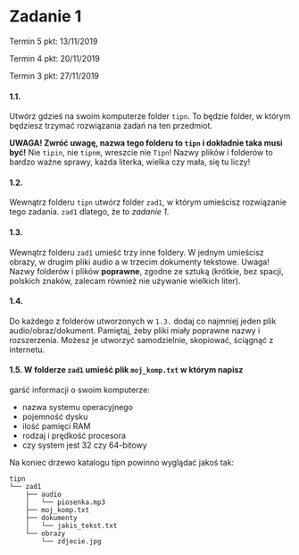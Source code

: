 # Zadanie 1

Termin 5 pkt: 13/11/2019

Termin 4 pkt: 20/11/2019

Termin 3 pkt: 27/11/2019

#### 1.1. 
Utwórz gdzieś na swoim komputerze folder `tipn`. To będzie folder, w którym będziesz trzymać rozwiązania zadań na ten przedmiot.

**UWAGA! Zwróć uwagę, nazwa tego folderu to `tipn` i dokładnie taka musi być!** Nie `tipin`, nie `tipnm`, wreszcie nie `Tipn`! Nazwy plików i folderów to bardzo ważne sprawy, każda literka, wielka czy mała, się tu liczy!

#### 1.2. 
Wewnątrz folderu `tipn` utwórz folder `zad1`, w którym umieścisz rozwiązanie tego zadania. `zad1` dlatego, że to *zadanie 1*. 

#### 1.3. 
Wewnątrz folderu `zad1` umieść trzy inne foldery. W jednym umieścisz obrazy, w drugim pliki audio a w trzecim dokumenty tekstowe. Uwaga! Nazwy folderów i plików **poprawne**, zgodne ze sztuką (krótkie, bez spacji, polskich znaków, zalecam również nie używanie wielkich liter).

#### 1.4. 
Do każdego z folderów utworzonych w `1.3.` dodaj co najmniej jeden plik audio/obraz/dokument. Pamiętaj, żeby pliki miały poprawne nazwy i rozszerzenia. Możesz je utworzyć samodzielnie, skopiować, ściągnąć z internetu.

#### 1.5. W folderze `zad1` umieść plik `moj_komp.txt` w którym napisz
garść informacji o swoim komputerze:

- nazwa systemu operacyjnego
- pojemność dysku
- ilość pamięci RAM
- rodzaj i prędkość procesora
- czy system jest 32 czy 64-bitowy



Na koniec drzewo katalogu tipn powinno wyglądać jakoś tak:

```
tipn
└── zad1
    ├── audio
    │   └── piosenka.mp3
    ├── moj_komp.txt
    ├── dokumenty
    │   └── jakis_tekst.txt
    └── obrazy
        └── zdjecie.jpg
```